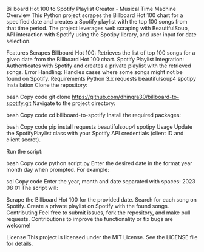 Billboard Hot 100 to Spotify Playlist Creator -  Musical Time Machine
Overview
This Python project scrapes the Billboard Hot 100 chart for a specified date and creates a Spotify playlist with the top 100 songs from that time period. The project leverages web scraping with BeautifulSoup, API interaction with Spotify using the Spotipy library, and user input for date selection.

Features
Scrapes Billboard Hot 100: Retrieves the list of top 100 songs for a given date from the Billboard Hot 100 chart.
Spotify Playlist Integration: Authenticates with Spotify and creates a private playlist with the retrieved songs.
Error Handling: Handles cases where some songs might not be found on Spotify.
Requirements
Python 3.x
requests
beautifulsoup4
spotipy
Installation
Clone the repository:

bash
Copy code
git clone https://github.com/dhingra30/billboard-to-spotify.git
Navigate to the project directory:

bash
Copy code
cd billboard-to-spotify
Install the required packages:

bash
Copy code
pip install requests beautifulsoup4 spotipy
Usage
Update the SpotifyPlaylist class with your Spotify API credentials (client ID and client secret).

Run the script:

bash
Copy code
python script.py
Enter the desired date in the format year month day when prompted. For example:

sql
Copy code
Enter the year, month and date separated with spaces: 2023 08 01
The script will:

Scrape the Billboard Hot 100 for the provided date.
Search for each song on Spotify.
Create a private playlist on Spotify with the found songs.
Contributing
Feel free to submit issues, fork the repository, and make pull requests. Contributions to improve the functionality or fix bugs are welcome!

License
This project is licensed under the MIT License. See the LICENSE file for details.

